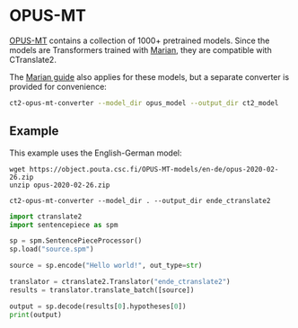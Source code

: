 # OPUS-MT

[OPUS-MT](https://github.com/Helsinki-NLP/OPUS-MT) contains a collection of 1000+ pretrained models. Since the models are Transformers trained with [Marian](https://github.com/marian-nmt/marian), they are compatible with CTranslate2.

The [Marian guide](marian.md) also applies for these models, but a separate converter is provided for convenience:

```bash
ct2-opus-mt-converter --model_dir opus_model --output_dir ct2_model
```

## Example

This example uses the English-German model:

```
wget https://object.pouta.csc.fi/OPUS-MT-models/en-de/opus-2020-02-26.zip
unzip opus-2020-02-26.zip

ct2-opus-mt-converter --model_dir . --output_dir ende_ctranslate2
```

```python
import ctranslate2
import sentencepiece as spm

sp = spm.SentencePieceProcessor()
sp.load("source.spm")

source = sp.encode("Hello world!", out_type=str)

translator = ctranslate2.Translator("ende_ctranslate2")
results = translator.translate_batch([source])

output = sp.decode(results[0].hypotheses[0])
print(output)
```
